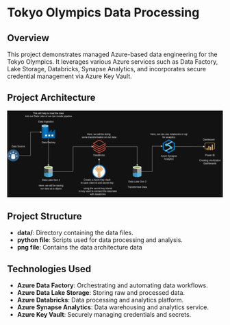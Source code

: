 # Tokyo Olympics Data Processing

## Overview
This project demonstrates managed Azure-based data engineering for the Tokyo Olympics. It leverages various Azure services such as Data Factory, Lake Storage, Databricks, Synapse Analytics, and incorporates secure credential management via Azure Key Vault.

## Project Architecture
![Azure Olympic Data Architecture](https://raw.githubusercontent.com/GarvChhokra/Tokyo-Olymic-Azure-DataEngineering/main/azure_olymic_data_architecture.png)

## Project Structure
- **data/**: Directory containing the data files.
- **python file**: Scripts used for data processing and analysis.
- **png file**: Contains the data architecture data

## Technologies Used
- **Azure Data Factory**: Orchestrating and automating data workflows.
- **Azure Data Lake Storage**: Storing raw and processed data.
- **Azure Databricks**: Data processing and analytics platform.
- **Azure Synapse Analytics**: Data warehousing and analytics service.
- **Azure Key Vault**: Securely managing credentials and secrets.
